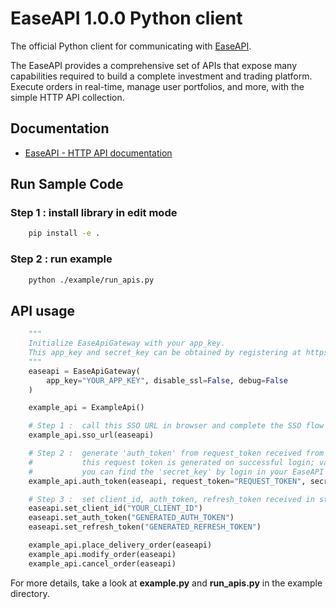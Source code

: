 # EaseAPI 1.0.0 Python client

The official Python client for communicating with [EaseAPI](https://www.venturasecurities.com/easeapi/).

The EaseAPI provides a comprehensive set of APIs that expose many capabilities required to build a complete investment and trading platform. Execute orders in real-time, manage user portfolios, and more, with the simple HTTP API collection.

## Documentation

- [EaseAPI - HTTP API documentation](https://easeapi.venturasecurities.com/docs)

## Run Sample Code

### Step 1 : install library in edit mode

```bash
    pip install -e .
```

### Step 2 : run example

```bash
    python ./example/run_apis.py
```

## API usage

```python
    """
    Initialize EaseApiGateway with your app_key.
    This app_key and secret_key can be obtained by registering at https://easeapi.venturasecurities.com/portal
    """
    easeapi = EaseApiGateway(
        app_key="YOUR_APP_KEY", disable_ssl=False, debug=False
    )

    example_api = ExampleApi()

    # Step 1 :  call this SSO URL in browser and complete the SSO flow
    example_api.sso_url(easeapi)

    # Step 2 :  generate 'auth_token' from request_token received from SSO flow from step 1
    #           this request token is generated on successful login; valid for 10 minutes.
    #           you can find the 'secret_key' by login in your EaseAPI Portal at https://easeapi.venturasecurities.com/portal
    example_api.auth_token(easeapi, request_token="REQUEST_TOKEN", secret_key="YOUR_SECRET_KEY")

    # Step 3 :  set client_id, auth_token, refresh_token received in step 2 after successful login.
    easeapi.set_client_id("YOUR_CLIENT_ID")
    easeapi.set_auth_token("GENERATED_AUTH_TOKEN")
    easeapi.set_refresh_token("GENERATED_REFRESH_TOKEN")

    example_api.place_delivery_order(easeapi)
    example_api.modify_order(easeapi)
    example_api.cancel_order(easeapi)

```

For more details, take a look at **example.py** and **run_apis.py** in the example directory.

